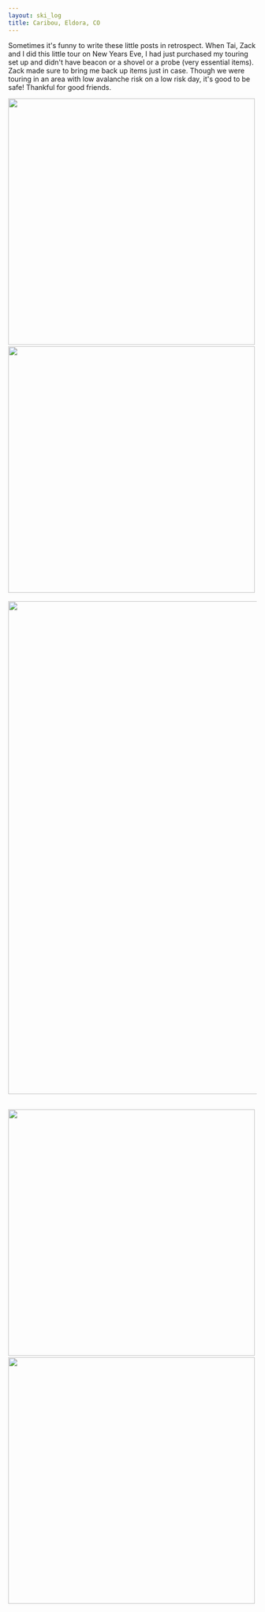 ```yaml
---
layout: ski_log
title: Caribou, Eldora, CO
---
```


Sometimes it's funny to write these little posts in retrospect. When Tai, Zack and I did this little tour on New Years Eve, I had just purchased my touring set up and didn't have  beacon or a shovel or a probe (very essential items). Zack made sure to bring me back up items just in case. Though we were touring in an area with low avalanche risk on a low risk day, it's good to be safe! Thankful for good friends.

<p align="center">
  <img src="{{ site.baseurl }}/run_log/images/Dec17/Caribou/st_cabin.jpg" width="500">&nbsp;
  <img src="{{ site.baseurl }}/run_log/images/Dec17/Caribou/st_zack_tai_start.jpg" width="500">&nbsp;
</p>

<p align="center">
  <img src="{{ site.baseurl }}/run_log/images/Dec17/Caribou/st_zack_tai.jpg" width="1000">&nbsp;
</p>

<p align="center">
  <img src="{{ site.baseurl }}/run_log/images/Dec17/Caribou/st_me.jpg" width="500">&nbsp;
  <img src="{{ site.baseurl }}/run_log/images/Dec17/Caribou/st_tai.jpg" width="500">&nbsp;
</p>
